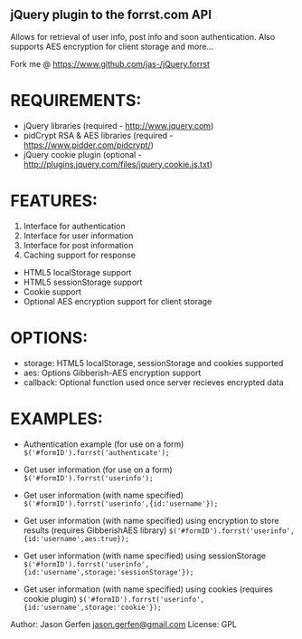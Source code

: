 ## jQuery plugin to the forrst.com API

 Allows for retrieval of user info, post info and soon authentication. Also
 supports AES encryption for client storage and more...

 Fork me @ https://www.github.com/jas-/jQuery.forrst

 # REQUIREMENTS:
 * jQuery libraries (required - http://www.jquery.com)
 * pidCrypt RSA & AES libraries (required - https://www.pidder.com/pidcrypt/)
 * jQuery cookie plugin (optional - http://plugins.jquery.com/files/jquery.cookie.js.txt)

 # FEATURES:
 1. Interface for authentication
 2. Interface for user information
 3. Interface for post information
 4. Caching support for response
  * HTML5 localStorage support
  * HTML5 sessionStorage support
  * Cookie support
  * Optional AES encryption support for client storage

 # OPTIONS:
 * storage:  HTML5 localStorage, sessionStorage and cookies supported
 * aes:      Options Gibberish-AES encryption support
 * callback: Optional function used once server recieves encrypted data

 # EXAMPLES:
 * Authentication example (for use on a form)
  ```$('#formID').forrst('authenticate');```

 * Get user information (for use on a form)
  ```$('#formID').forrst('userinfo');```

 * Get user information (with name specified)
  ```$('#formID').forrst('userinfo',{id:'username'});```

 * Get user information (with name specified)
   using encryption to store results (requires GibberishAES library)
  ```$('#formID').forrst('userinfo',{id:'username',aes:true});```

 * Get user information (with name specified)
   using sessionStorage
  ```$('#formID').forrst('userinfo',{id:'username',storage:'sessionStorage'});```

 * Get user information (with name specified)
   using cookies (requires cookie plugin)
  ```$('#formID').forrst('userinfo',{id:'username',storage:'cookie'});```

 Author: Jason Gerfen <jason.gerfen@gmail.com>
 License: GPL
